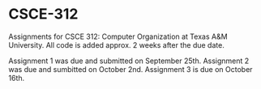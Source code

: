 CSCE-312
========

Assignments for CSCE 312: Computer Organization at Texas A&amp;M University. All code is added approx. 2 weeks after the due date.

Assignment 1 was due and submitted on September 25th.
Assignment 2 was due and sumbitted on October 2nd.
Assignment 3 is due on October 16th. 
